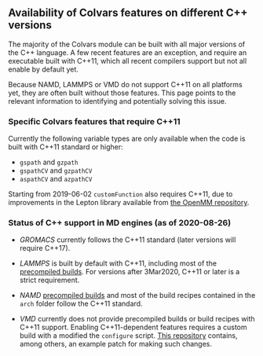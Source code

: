 ## Availability of Colvars features on different C++ versions

The majority of the Colvars module can be built with all major versions of the C++ language.  A few recent features are an exception, and require an executable built with C++11, which all recent compilers support but not all enable by default yet.

Because NAMD, LAMMPS or VMD do not support C++11 on all platforms yet, they are often built without those features.  This page points to the relevant information to identifying and potentially solving this issue.


### Specific Colvars features that require C++11

Currently the following variable types are only available when the code is built with C++11 standard or higher:
- `gspath` and `gzpath`
- `gspathCV` and `gzpathCV`
- `aspathCV` and `azpathCV`

Starting from 2019-06-02 `customFunction` also requires C++11, due to improvements in the Lepton library available from [the OpenMM repository](https://github.com/openmm/openmm).

### Status of C++ support in MD engines (as of 2020-08-26)

- *GROMACS* currently follows the C++11 standard (later versions will require C++17).

- *LAMMPS* is built by default with C++11, including most of the [precompiled builds](https://lammps.sandia.gov/download.html).  For versions after 3Mar2020, C++11 or later is a strict requirement.

- *NAMD* [precompiled builds](http://www.ks.uiuc.edu/Development/Download/download.cgi?PackageName=NAMD) and most of the build recipes contained in the `arch` folder follow the C++11 standard.

- *VMD* currently does not provide precompiled builds or build recipes with C++11 support.  Enabling C++11-dependent features requires a custom build with a modified the `configure` script.  [This repository](https://github.com/giacomofiorin/vmd-patches) contains, among others, an example patch for making such changes.
